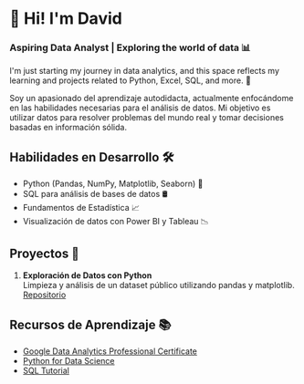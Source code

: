 # 👋 Hi! I'm David
### Aspiring Data Analyst | Exploring the world of data 📊
I'm just starting my journey in data analytics, and this space reflects my learning and projects related to Python, Excel, SQL, and more.  👋

Soy un apasionado del aprendizaje autodidacta, actualmente enfocándome en las habilidades necesarias para el análisis de datos. Mi objetivo es utilizar datos para resolver problemas del mundo real y tomar decisiones basadas en información sólida.

## Habilidades en Desarrollo 🛠️  
- Python (Pandas, NumPy, Matplotlib, Seaborn) 🐍  
- SQL para análisis de bases de datos 🛢️    
- Fundamentos de Estadística 📈  
- Visualización de datos con Power BI y Tableau 📉

## Proyectos 🚀  
1. **Exploración de Datos con Python**  
   Limpieza y análisis de un dataset público utilizando pandas y matplotlib.
   [Repositorio](https://github.com/dvd89/realestate-datacleanup-exercise.git)


## Recursos de Aprendizaje 📚  
- [Google Data Analytics Professional Certificate]()  
- [Python for Data Science ]()  
- [SQL Tutorial ]()  


<!--
**dvd89/dvd89** is a ✨ _special_ ✨ repository because its `README.md` (this file) appears on your GitHub profile.

Here are some ideas to get you started:

- 🔭 I’m currently working on ...
- 🌱 I’m currently learning ...
- 👯 I’m looking to collaborate on ...
- 🤔 I’m looking for help with ...
- 💬 Ask me about ...
- 📫 How to reach me: ...
- 😄 Pronouns: ...
- ⚡ Fun fact: ...
-->
